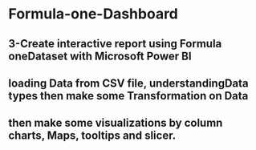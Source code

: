 # Formula-one-Dashboard
## 3-Create interactive report using Formula oneDataset with Microsoft Power BI
## loading Data from CSV file, understandingData types then make some Transformation on Data
## then make some visualizations by column charts, Maps, tooltips and slicer.
